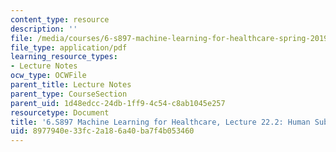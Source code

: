 ```yaml
---
content_type: resource
description: ''
file: /media/courses/6-s897-machine-learning-for-healthcare-spring-2019/8977940e33fc2a186a40ba7f4b053460_MIT6_S897S19_lec22-2.pdf
file_type: application/pdf
learning_resource_types:
- Lecture Notes
ocw_type: OCWFile
parent_title: Lecture Notes
parent_type: CourseSection
parent_uid: 1d48edcc-24db-1ff9-4c54-c8ab1045e257
resourcetype: Document
title: '6.S897 Machine Learning for Healthcare, Lecture 22.2: Human Subjects Research'
uid: 8977940e-33fc-2a18-6a40-ba7f4b053460
---
```

